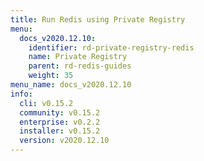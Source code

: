 ```yaml
---
title: Run Redis using Private Registry
menu:
  docs_v2020.12.10:
    identifier: rd-private-registry-redis
    name: Private Registry
    parent: rd-redis-guides
    weight: 35
menu_name: docs_v2020.12.10
info:
  cli: v0.15.2
  community: v0.15.2
  enterprise: v0.2.2
  installer: v0.15.2
  version: v2020.12.10
---
```


